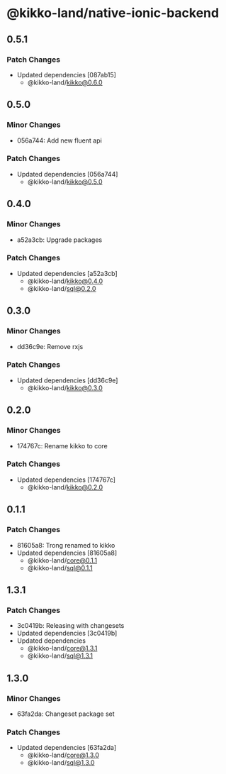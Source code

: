 # @kikko-land/native-ionic-backend

## 0.5.1

### Patch Changes

- Updated dependencies [087ab15]
  - @kikko-land/kikko@0.6.0

## 0.5.0

### Minor Changes

- 056a744: Add new fluent api

### Patch Changes

- Updated dependencies [056a744]
  - @kikko-land/kikko@0.5.0

## 0.4.0

### Minor Changes

- a52a3cb: Upgrade packages

### Patch Changes

- Updated dependencies [a52a3cb]
  - @kikko-land/kikko@0.4.0
  - @kikko-land/sql@0.2.0

## 0.3.0

### Minor Changes

- dd36c9e: Remove rxjs

### Patch Changes

- Updated dependencies [dd36c9e]
  - @kikko-land/kikko@0.3.0

## 0.2.0

### Minor Changes

- 174767c: Rename kikko to core

### Patch Changes

- Updated dependencies [174767c]
  - @kikko-land/kikko@0.2.0

## 0.1.1

### Patch Changes

- 81605a8: Trong renamed to kikko
- Updated dependencies [81605a8]
  - @kikko-land/core@0.1.1
  - @kikko-land/sql@0.1.1

## 1.3.1

### Patch Changes

- 3c0419b: Releasing with changesets
- Updated dependencies [3c0419b]
- Updated dependencies
  - @kikko-land/core@1.3.1
  - @kikko-land/sql@1.3.1

## 1.3.0

### Minor Changes

- 63fa2da: Changeset package set

### Patch Changes

- Updated dependencies [63fa2da]
  - @kikko-land/core@1.3.0
  - @kikko-land/sql@1.3.0
